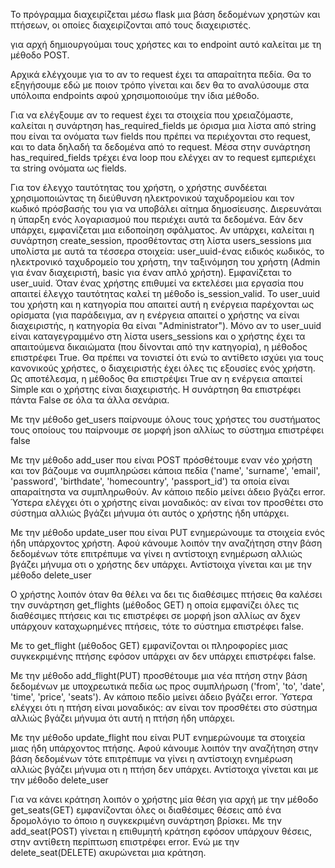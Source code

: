 Το πρόγραμμα διαχειρίζεται μέσω flask μια βάση δεδομένων χρηστών και πτήσεων, οι οποίες διαχειρίζονται από τους διαχειριστές.

για αρχή δημιουργούμαι τους χρήστες και το endpoint αυτό καλείται με τη μέθοδο POST.

Αρχικά ελέγχουμε για το αν το request έχει τα απαραίτητα πεδία. Θα το εξηγήσουμε εδώ με ποιον τρόπο γίνεται και δεν θα το αναλύσουμε στα υπόλοιπα endpoints αφού χρησιμοποιούμε την ίδια μέθοδο.

Για να ελέγξουμε αν το request έχει τα στοιχεία που χρειαζόμαστε, καλείται η συνάρτηση has_required_fields με όρισμα μια λίστα από string που είναι τα ονόματα των fields που πρέπει να περιέχονται στο request, και το data δηλαδή τα δεδομένα από το request. Μέσα στην συνάρτηση has_required_fields τρέχει ένα loop που ελέγχει αν το request εμπεριέχει τα string ονόματα ως fields.

Για τον έλεγχο ταυτότητας του χρήστη, o χρήστης συνδέεται χρησιμοποιώντας τη διεύθυνση ηλεκτρονικού ταχυδρομείου και τον κωδικό πρόσβασής του για να υποβάλει αίτημα δημοσίευσης. Διερευνάται η ύπαρξη ενός λογαριασμού που περιέχει αυτά τα δεδομένα. Εάν δεν υπάρχει, εμφανίζεται μια ειδοποίηση σφάλματος. 
Αν υπάρχει, καλείται η συνάρτηση create_session, προσθέτοντας στη λίστα users_sessions μια υπολίστα με αυτά τα τέσσερα στοιχεία: user_uuid-ένας ειδικός κωδικός, το ηλεκτρονικό ταχυδρομείο του χρήστη, την ταξινόμηση του χρήστη (Admin για έναν διαχειριστή, basic για έναν απλό χρήστη). Εμφανίζεται το user_uuid.
Όταν ένας χρήστης επιθυμεί να εκτελέσει μια εργασία που απαιτεί έλεγχο ταυτότητας καλεί τη μέθοδο is_session_valid. Το user_uuid του χρήστη και η κατηγορία που απαιτεί αυτή η ενέργεια παρέχονται ως ορίσματα (για παράδειγμα, αν η ενέργεια απαιτεί ο χρήστης να είναι διαχειριστής, η κατηγορία θα είναι "Administrator").
Μόνο αν το user_uuid είναι καταγεγραμμένο στη λίστα users_sessions και ο χρήστης έχει τα απαιτούμενα δικαιώματα (που δίνονται από την κατηγορία), η μέθοδος επιστρέφει True. Θα πρέπει να τονιστεί ότι ενώ το αντίθετο ισχύει για τους κανονικούς χρήστες, ο διαχειριστής έχει όλες τις εξουσίες ενός χρήστη. Ως αποτέλεσμα, η μέθοδος θα επιστρέψει True αν η ενέργεια απαιτεί Simple και ο χρήστης είναι διαχειριστής. Η συνάρτηση θα επιστρέφει πάντα False σε όλα τα άλλα σενάρια.

Με την μέθοδο get_users παίρνουμε όλους τους χρήστες του συστήματος τους οποίους του παίρνουμε σε μορφή json αλλίως το σύστημα επιστρέφει false

Με την μέθοδο add_user που είναι POST πρόσθέτουμε εναν νέο χρήστη και τον βάζουμε να συμπληρώσει κάποια πεδία ('name', 'surname', 'email', 'password', 'birthdate', 'homecountry', 'passport_id') τα οποία είναι απαραίτηστα να συμπληρωθούν. Αν κάποιο πεδίο μείνει άδειο βγάζει error. Ύστερα ελέγχει ότι ο χρήστης είναι μοναδικός: αν είναι τον προσθέτει στο σύστημα αλλιώς βγάζει μήνυμα ότι αυτός ο χρήστης ήδη υπάρχει.

Με την μέθοδο update_user που είναι PUT ενημερώνουμε τα στοιχεία ενός ήδη υπάρχοντος χρήστη. Αφού κάνουμε λοιπόν την αναζήτηση στην βάση δεδομένων τότε επιτρέπυμε να γίνει η αντίστοιχη ενημέρωση αλλιώς βγάζει μήνυμα οτι ο χρήστης δεν υπάρχει. Αντίστοιχα γίνεται και με την μέθοδο delete_user

Ο χρήστης λοιπόν όταν θα θέλει να δει τις διαθέσιμες πτήσεις θα καλέσει την συνάρτηση get_flights (μέθοδος GET) η οποία εμφανίζει όλες τις διαθέσιμες πτήσεις και τις επιστρέφει σε μορφή json αλλίως αν δχεν υπάρχουν καταχωρημένες πτήσεις, τότε το σύστημα επιστρέφει false.

Με το get_flight (μέθοδος GET) εμφανίζονται οι πληροφορίες μιας συγκεκριμένης πτήσης εφόσον υπάρχει αν δεν υπάρχει επιστρέφει false.

Με την μέθοδο add_flight(PUT) προσθέτουμε μια νέα πτήση στην βάση δεδομένων με υποχρεωτικά πεδία ως προς συμπλήρωση ('from', 'to', 'date', 'time', 'price', 'seats'). Αν κάποιο πεδίο μείνει άδειο βγάζει error. Ύστερα ελέγχει ότι η πτήση είναι μοναδικός: αν είναι τον προσθέτει στο σύστημα αλλιώς βγάζει μήνυμα ότι αυτή η πτήση ήδη υπάρχει.

Με την μέθοδο update_flight που είναι PUT ενημερώνουμε τα στοιχεία μιας ήδη υπάρχοντος πτήσης. Αφού κάνουμε λοιπόν την αναζήτηση στην βάση δεδομένων τότε επιτρέπυμε να γίνει η αντίστοιχη ενημέρωση αλλιώς βγάζει μήνυμα οτι η πτήση δεν υπάρχει. Αντίστοιχα γίνεται και με την μέθοδο delete_user

Για να κάνει κράτηση λοιπόν ο χρήστης μία θέση για αρχή με την μέθοδο get_seats(GET) εμφανίζονται όλες οι διαθέσιμες θέσεις από ένα δρομολόγιο το όποιο η συγκεκριμένη συνάρτηση βρίσκει. Με την add_seat(POST) γίνεται η επιθυμητή κράτηση εφόσον υπάρχουν θέσεις, στην αντίθετη περίπτωση επιστρέφει error. Ενώ με την delete_seat(DELETE) ακυρώνεται μια κράτηση.

